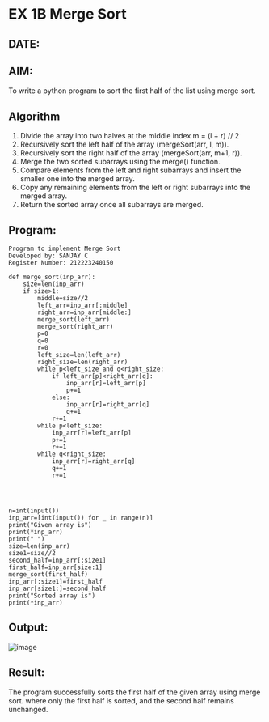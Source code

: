 # EX 1B Merge Sort
## DATE:
## AIM:
To write a python program to sort the first half of the list using merge sort.

## Algorithm

1. Divide the array into two halves at the middle index m = (l + r) // 2
2. Recursively sort the left half of the array (mergeSort(arr, l, m)).
3. Recursively sort the right half of the array (mergeSort(arr, m+1, r)).
4. Merge the two sorted subarrays using the merge() function.
5. Compare elements from the left and right subarrays and insert the smaller one into the merged array.
6. Copy any remaining elements from the left or right subarrays into the merged array.
7. Return the sorted array once all subarrays are merged.

## Program:
```
Program to implement Merge Sort
Developed by: SANJAY C
Register Number: 212223240150
```
```PY
def merge_sort(inp_arr):
    size=len(inp_arr)
    if size>1:
        middle=size//2
        left_arr=inp_arr[:middle]
        right_arr=inp_arr[middle:]
        merge_sort(left_arr)
        merge_sort(right_arr)
        p=0
        q=0
        r=0
        left_size=len(left_arr)
        right_size=len(right_arr)
        while p<left_size and q<right_size:
            if left_arr[p]<right_arr[q]:
                inp_arr[r]=left_arr[p]
                p+=1
            else:
                inp_arr[r]=right_arr[q]
                q+=1
            r+=1
        while p<left_size:
            inp_arr[r]=left_arr[p]
            p+=1
            r+=1
        while q<right_size:
            inp_arr[r]=right_arr[q]
            q+=1
            r+=1




n=int(input())
inp_arr=[int(input()) for _ in range(n)]
print("Given array is")
print(*inp_arr)
print(" ")
size=len(inp_arr)
size1=size//2
second_half=inp_arr[:size1]
first_half=inp_arr[size:1]
merge_sort(first_half)
inp_arr[:size1]=first_half
inp_arr[size1:]=second_half
print("Sorted array is")
print(*inp_arr)
```

## Output:

![image](https://github.com/user-attachments/assets/f8c6980f-a128-4b09-a373-34aee255fa75)


## Result:
The program successfully sorts the first half of the given array using merge sort. where only the first half is sorted, and the second half remains unchanged.
